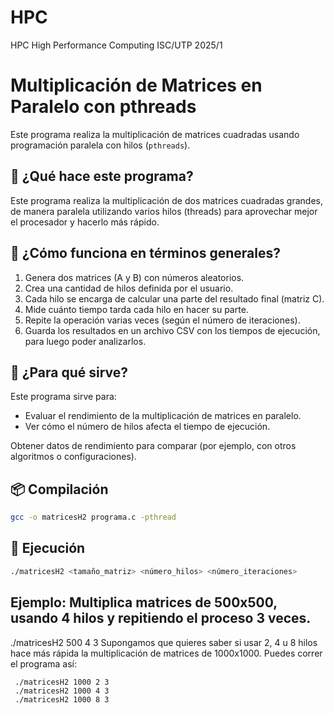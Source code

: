 # HPC
HPC High Performance Computing ISC/UTP 2025/1

# Multiplicación de Matrices en Paralelo con pthreads
Este programa realiza la multiplicación de matrices cuadradas usando programación paralela con hilos (`pthreads`).

## 🧩 ¿Qué hace este programa?
Este programa realiza la multiplicación de dos matrices cuadradas grandes, de manera paralela utilizando varios hilos (threads) para aprovechar mejor el procesador y hacerlo más rápido.

## 🧠 ¿Cómo funciona en términos generales?
1. Genera dos matrices (A y B) con números aleatorios.
2. Crea una cantidad de hilos definida por el usuario.
3. Cada hilo se encarga de calcular una parte del resultado final (matriz C).
4. Mide cuánto tiempo tarda cada hilo en hacer su parte.
5. Repite la operación varias veces (según el número de iteraciones).
6. Guarda los resultados en un archivo CSV con los tiempos de ejecución, para luego poder analizarlos.

## 🧪 ¿Para qué sirve?
Este programa sirve para:
- Evaluar el rendimiento de la multiplicación de matrices en paralelo.
- Ver cómo el número de hilos afecta el tiempo de ejecución.

Obtener datos de rendimiento para comparar (por ejemplo, con otros algoritmos o configuraciones).

## 📦 Compilación

```bash
gcc -o matricesH2 programa.c -pthread
```
## 🚀 Ejecución
```bash
./matricesH2 <tamaño_matriz> <número_hilos> <número_iteraciones>
```

## Ejemplo: Multiplica matrices de 500x500, usando 4 hilos y repitiendo el proceso 3 veces.
./matricesH2 500 4 3
Supongamos que quieres saber si usar 2, 4 u 8 hilos hace más rápida la multiplicación de matrices de 1000x1000. Puedes correr el programa así:
```
 ./matricesH2 1000 2 3
 ./matricesH2 1000 4 3
 ./matricesH2 1000 8 3
```

